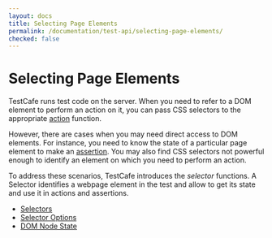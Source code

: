 ```yaml
---
layout: docs
title: Selecting Page Elements
permalink: /documentation/test-api/selecting-page-elements/
checked: false
---
```

# Selecting Page Elements

TestCafe runs test code on the server. When you need to refer to a DOM element
to perform an action on it, you can pass CSS selectors to the appropriate [action](../actions/index.md) function.

However, there are cases when you may need direct access to DOM elements.
For instance, you need to know the state of a particular page element to make an [assertion](../assertions.md).
You may also find CSS selectors not powerful enough to identify an element on which you need to perform an action.

To address these scenarios, TestCafe introduces the *selector* functions.
A Selector identifies a webpage element in the test and allow to get its state and
use it in actions and assertions.

* [Selectors](selectors.md)
* [Selector Options](selector-options.md)
* [DOM Node State](dom-node-state.md)
